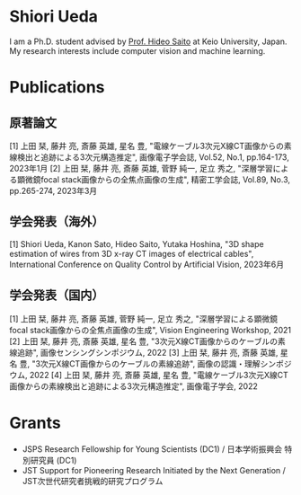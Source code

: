 # Shiori Ueda
I am a Ph.D. student advised by [Prof. Hideo Saito](http://www.hvrl.ics.keio.ac.jp/) at Keio University, Japan.
My research interests include computer vision and machine learning.

# Publications
## 原著論文
[1] 上田 栞, 藤井 亮, 斎藤 英雄, 星名 豊, "電線ケーブル3次元X線CT画像からの素線検出と追跡による3次元構造推定", 画像電子学会誌, Vol.52, No.1, pp.164-173, 2023年1月
[2] 上田 栞, 藤井 亮, 斎藤 英雄, 菅野 純一, 足立 秀之, "深層学習による顕微鏡focal stack画像からの全焦点画像の生成", 精密工学会誌, Vol.89, No.3, pp.265-274, 2023年3月
## 学会発表（海外）
[1] Shiori Ueda, Kanon Sato, Hideo Saito, Yutaka Hoshina, "3D shape estimation of wires from 3D x-ray CT images of electrical cables", International Conference on Quality Control by Artificial Vision, 2023年6月
## 学会発表（国内）
[1] 上田 栞, 藤井 亮, 斎藤 英雄, 菅野 純一, 足立 秀之, "深層学習による顕微鏡focal stack画像からの全焦点画像の生成", Vision Engineering Workshop, 2021
[2] 上田 栞, 藤井 亮, 斎藤 英雄, 星名 豊, "3次元X線CT画像からのケーブルの素線追跡", 画像センシングシンポジウム, 2022
[3] 上田 栞, 藤井 亮, 斎藤 英雄, 星名 豊, "3次元X線CT画像からのケーブルの素線追跡", 画像の認識・理解シンポジウム, 2022
[4] 上田 栞, 藤井 亮, 斎藤 英雄, 星名 豊, "電線ケーブル3次元X線CT画像からの素線検出と追跡による3次元構造推定", 画像電子学会, 2022

# Grants
- JSPS Research Fellowship for Young Scientists (DC1) / 日本学術振興会 特別研究員 (DC1)
- JST Support for Pioneering Research Initiated by the Next Generation / JST次世代研究者挑戦的研究プログラム
